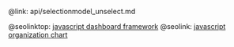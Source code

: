 @link: api/selectionmodel_unselect.md

@seolinktop: [javascript dashboard framework](https://webix.com)
@seolink: [javascript organization chart](https://webix.com/widget/organogram/)